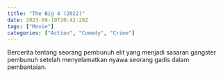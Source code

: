 ```yaml
---
title: "The Big 4 (2022)"
date: 2023-09-19T20:42:28Z
tags: ["Movie"]
categories: ["Action", "Comedy", "Crime"]
---
```


Bercerita tentang seorang pembunuh elit yang menjadi sasaran gangster pembunuh setelah menyelamatkan nyawa seorang gadis dalam pembantaian.

<mux-player stream-type="on-demand"
  src="https://kp3d-my.sharepoint.com/personal/ryoo_kp3d_onmicrosoft_com/_layouts/15/download.aspx?share=EQOolgfPB7tEmKF1w9jZOT4BIBT1Tg9VZ9tJNYrozkuYEw" metadata-video-title="The Big 4 (2022)" prefer-playback="mse" controls>
  </mux-player>
  
  
  <script src="https://cdn.jsdelivr.net/npm/@mux/mux-player"></script>
  
 <script id="CtxL4r7grnvVRqs456VU02c9jV2HyOi7ghQuCrlw69Jk" type="application/ld+json">
 {
  "@context": "https://schema.org/",
  "@type": "VideoObject",
  "name": "The Big 4 (2022)",
  "contentUrl": "https://stream.mux.com/CtxL4r7grnvVRqs456VU02c9jV2HyOi7ghQuCrlw69Jk.m3u8",
  "thumbnailUrl": "https://www.themoviedb.org/t/p/original/vDJE7JPnPc6fJBMBXdSltYM6yL6.jpg?width=314&fit_mode=preserve&time=25",
  "uploadDate": "2023-09-19T20:42:28Z",
}

</script>
